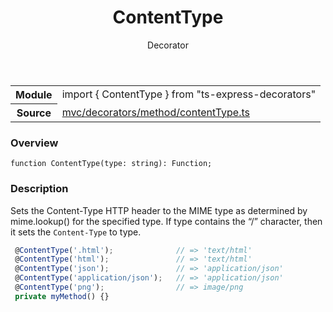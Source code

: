 <header class="symbol-info-header">    <h1 id="contenttype">ContentType</h1>    <label class="symbol-info-type-label decorator">Decorator</label>      </header>
<section class="symbol-info">      <table class="is-full-width">        <tbody>        <tr>          <th>Module</th>          <td>            <div class="lang-typescript">                <span class="token keyword">import</span> { ContentType }                 <span class="token keyword">from</span>                 <span class="token string">"ts-express-decorators"</span>                            </div>          </td>        </tr>        <tr>          <th>Source</th>          <td>            <a href="https://romakita.github.io/ts-express-decorators/#//blob/v2.3.1/src/mvc/decorators/method/contentType.ts#L0-L0">                mvc/decorators/method/contentType.ts            </a>        </td>        </tr>                </tbody>      </table>    </section>

### Overview

<pre><code class="typescript-lang">function <span class="token function">ContentType</span><span class="token punctuation">(</span>type<span class="token punctuation">:</span> <span class="token keyword">string</span><span class="token punctuation">)</span><span class="token punctuation">:</span> Function<span class="token punctuation">;</span></code></pre>

### Description

Sets the Content-Type HTTP header to the MIME type as determined by mime.lookup() for the specified type.
If type contains the “/” character, then it sets the `Content-Type` to type.

```typescript
 @ContentType('.html');              // => 'text/html'
 @ContentType('html');               // => 'text/html'
 @ContentType('json');               // => 'application/json'
 @ContentType('application/json');   // => 'application/json'
 @ContentType('png');                // => image/png
 private myMethod() {}
```
